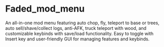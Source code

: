 # Faded_mod_menu
An all-in-one mod menu featuring auto chop, fly, teleport to base or trees, auto sell/shave/collect logs, anti-AFK, truck teleport with wood, and customizable keybinds with save/load functionality. Easy to toggle with Insert key and user-friendly GUI for managing features and keybinds.
